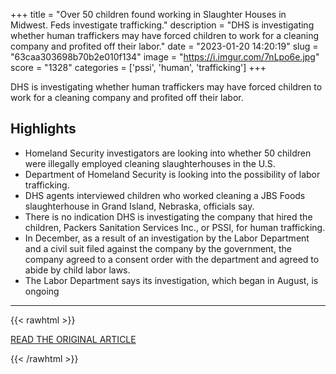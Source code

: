 +++
title = "Over 50 children found working in Slaughter Houses in Midwest. Feds investigate trafficking."
description = "DHS is investigating whether human traffickers may have forced children to work for a cleaning company and profited off their labor."
date = "2023-01-20 14:20:19"
slug = "63caa303698b70b2e010f134"
image = "https://i.imgur.com/7nLpo6e.jpg"
score = "1328"
categories = ['pssi', 'human', 'trafficking']
+++

DHS is investigating whether human traffickers may have forced children to work for a cleaning company and profited off their labor.

## Highlights

- Homeland Security investigators are looking into whether 50 children were illegally employed cleaning slaughterhouses in the U.S.
- Department of Homeland Security is looking into the possibility of labor trafficking.
- DHS agents interviewed children who worked cleaning a JBS Foods slaughterhouse in Grand Island, Nebraska, officials say.
- There is no indication DHS is investigating the company that hired the children, Packers Sanitation Services Inc., or PSSI, for human trafficking.
- In December, as a result of an investigation by the Labor Department and a civil suit filed against the company by the government, the company agreed to a consent order with the department and agreed to abide by child labor laws.
- The Labor Department says its investigation, which began in August, is ongoing

---

{{< rawhtml >}}
  <p class="article-category">
    <a target="_blank" href="https://www.nbcnews.com/news/rcna66081">READ THE ORIGINAL ARTICLE</a>
  </p>
{{< /rawhtml >}}

